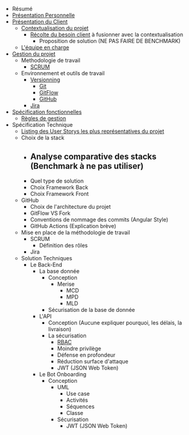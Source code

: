 - Résumé
- <a href='./self-pres.md'>Présentation Personnelle</a>
- <a href='./project-pres.md'>Présentation du Client</a>
  - <a href='./project-pres.md#context'>Contextualisation du projet</a>
    - <a href='./func-spec.md#client'>Récolte du besoin client</a> à fusionner avec la contextualisation
      - Proposition de solution (NE PAS FAIRE DE BENCHMARK)
  - <a href='./project-pres.md#team'>L'équipe en charge</a>
- <a href='./project-management.md'>Gestion du projet</a>
  - Methodologie de travail
    - <a href='./project-management.md#scrum'>SCRUM</a>
  - Environnement et outils de travail
    - <a href=''>Versionning</a>
      - <a href='./project-management.md#git'>Git</a>
      - <a href='./project-management.md#gitflow'>GitFlow</a>
      - <a href='./project-management.md#github'>GitHub</a>
    - <a href='./project-management.md#jira'>Jira</a>
- <a href='./func-spec.md'>Spécification fonctionnelles</a>
  - <a href='./func-spec.md#gestion-rules'>Règles de gestion</a>
- Spécification Technique
  - <a href='./user-stories.md'>Listing des User Storys les plus représentatives du projet</a>
  - Choix de la stack
    - Analyse comparative des stacks (Benchmark à ne pas utiliser)
      - 
    - Quel type de solution
    - Choix Framework Back
    - Choix Framework Front
  - GitHub
    - Choix de l'architecture du projet
    - GitFlow VS Fork
    - Conventions de nommage des commits (Angular Style)
    - GitHub Actions (Explication brève)
  - Mise en place de la méthodologie de travail
    - SCRUM
      - Définition des rôles
    - Jira
  - Solution Techniques
    - Le Back-End
      - La base donnée
        - Conception
          - Merise
            - MCD
            - MPD
            - MLD
        - Sécurisation de la base de donnée
      - L'API
        - Conception (Aucune expliquer pourquoi, les délais, la livraison)
        - La sécurisation
          - <a href='./func-spec.md#rbac'>RBAC</a>
          - Moindre privilège
          - Défense en profondeur
          - Réduction surface d'attaque
          - JWT (JSON Web Token)
      - Le Bot Onboarding
        - Conception
          - UML
            - Use case
            - Activités
            - Séquences
            - Classe
          - Sécurisation
            - JWT (JSON Web Token)